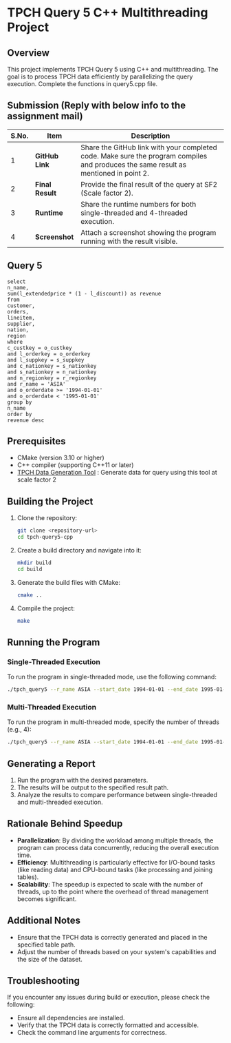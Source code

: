 # TPCH Query 5 C++ Multithreading Project

## Overview
This project implements TPCH Query 5 using C++ and multithreading. The goal is to process TPCH data efficiently by parallelizing the query execution. Complete the functions in query5.cpp file.

## Submission (Reply with below info to the assignment mail)
| S.No. | Item          | Description                                                                                                         |
|--------|---------------|---------------------------------------------------------------------------------------------------------------------|
| 1      | **GitHub Link**   | Share the GitHub link with your completed code. Make sure the program compiles and produces the same result as mentioned in point 2. |
| 2      | **Final Result**  | Provide the final result of the query at SF2 (Scale factor 2).                                                      |
| 3      | **Runtime**       | Share the runtime numbers for both single-threaded and 4-threaded execution.                                        |
| 4      | **Screenshot**    | Attach a screenshot showing the program running with the result visible.                                            |


## Query 5
```
select 
n_name, 
sum(l_extendedprice * (1 - l_discount)) as revenue 
from 
customer, 
orders, 
lineitem, 
supplier, 
nation, 
region 
where 
c_custkey = o_custkey 
and l_orderkey = o_orderkey 
and l_suppkey = s_suppkey 
and c_nationkey = s_nationkey 
and s_nationkey = n_nationkey 
and n_regionkey = r_regionkey 
and r_name = 'ASIA' 
and o_orderdate >= '1994-01-01' 
and o_orderdate < '1995-01-01' 
group by 
n_name 
order by 
revenue desc 
```

## Prerequisites
- CMake (version 3.10 or higher)
- C++ compiler (supporting C++11 or later)
- [TPCH Data Generation Tool](https://github.com/electrum/tpch-dbgen) : Generate data for query using this tool at scale factor 2 

## Building the Project
1. Clone the repository:
   ```bash
   git clone <repository-url>
   cd tpch-query5-cpp
   ```

2. Create a build directory and navigate into it:
   ```bash
   mkdir build
   cd build
   ```

3. Generate the build files with CMake:
   ```bash
   cmake ..
   ```

4. Compile the project:
   ```bash
   make
   ```

## Running the Program
### Single-Threaded Execution
To run the program in single-threaded mode, use the following command:
```bash
./tpch_query5 --r_name ASIA --start_date 1994-01-01 --end_date 1995-01-01 --threads 1 --table_path /path/to/tables --result_path /path/to/results
```

### Multi-Threaded Execution
To run the program in multi-threaded mode, specify the number of threads (e.g., 4):
```bash
./tpch_query5 --r_name ASIA --start_date 1994-01-01 --end_date 1995-01-01 --threads 4 --table_path /path/to/tables --result_path /path/to/results
```

## Generating a Report
1. Run the program with the desired parameters.
2. The results will be output to the specified result path.
3. Analyze the results to compare performance between single-threaded and multi-threaded execution.

## Rationale Behind Speedup
- **Parallelization**: By dividing the workload among multiple threads, the program can process data concurrently, reducing the overall execution time.
- **Efficiency**: Multithreading is particularly effective for I/O-bound tasks (like reading data) and CPU-bound tasks (like processing and joining tables).
- **Scalability**: The speedup is expected to scale with the number of threads, up to the point where the overhead of thread management becomes significant.

## Additional Notes
- Ensure that the TPCH data is correctly generated and placed in the specified table path.
- Adjust the number of threads based on your system's capabilities and the size of the dataset.

## Troubleshooting
If you encounter any issues during build or execution, please check the following:
- Ensure all dependencies are installed.
- Verify that the TPCH data is correctly formatted and accessible.
- Check the command line arguments for correctness.
